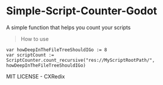 # Simple-Script-Counter-Godot
A simple function that helps you count your scripts

> How to use
```gdscript
var howDeepInTheFileTreeShouldIGo := 8
var scriptCount := ScriptCounter.count_recursive("res://MyScriptRootPath/", howDeepInTheFileTreeShouldIGo)
```

 MIT LICENSE - CXRedix
